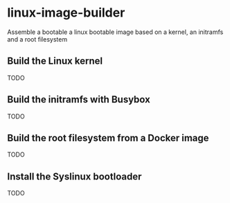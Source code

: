 # linux-image-builder
Assemble a bootable a linux bootable image based on a kernel, an initramfs and a root filesystem

## Build the Linux kernel
TODO

## Build the initramfs with Busybox
TODO

## Build the root filesystem from a Docker image
TODO

## Install the Syslinux bootloader
TODO

